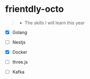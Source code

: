 # frientdly-octo
> * The skills I will learn this year 


 - [x] Golang 
- [ ]   Nestjs
- [x]   Docker
- [ ]   three.js
- [ ]   Kafka

 
  
 
